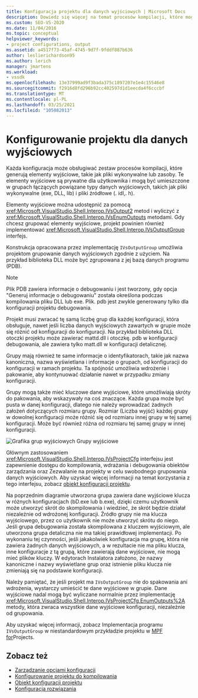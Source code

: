 ```yaml
---
title: Konfiguracja projektu dla danych wyjściowych | Microsoft Docs
description: Dowiedz się więcej na temat procesów kompilacji, które mogą być obsługiwane przez każdą konfigurację, oraz interfejsów i metod, za pomocą których można udostępnić elementy wyjściowe.
ms.custom: SEO-VS-2020
ms.date: 11/04/2016
ms.topic: conceptual
helpviewer_keywords:
- project configurations, output
ms.assetid: a4517f73-45af-4745-9d7f-9fddf887b636
author: leslierichardson95
ms.author: lerich
manager: jmartens
ms.workload:
- vssdk
ms.openlocfilehash: 13e37999ad9f3bada375c1897207e1e4c15546e8
ms.sourcegitcommit: f2916d8fd296b92cc402597d1d1eecda4f6cccbf
ms.translationtype: MT
ms.contentlocale: pl-PL
ms.lasthandoff: 03/25/2021
ms.locfileid: "105082013"
---
```

# <a name="project-configuration-for-output"></a>Konfigurowanie projektu dla danych wyjściowych
Każda konfiguracja może obsługiwać zestaw procesów kompilacji, które generują elementy wyjściowe, takie jak pliki wykonywalne lub zasoby. Te elementy wyjściowe są prywatne dla użytkownika i mogą być umieszczone w grupach łączących powiązane typy danych wyjściowych, takich jak pliki wykonywalne (exe, DLL, lib) i pliki źródłowe (. idl,. h).

 Elementy wyjściowe można udostępnić za pomocą <xref:Microsoft.VisualStudio.Shell.Interop.IVsOutput2> metod i wyliczyć z <xref:Microsoft.VisualStudio.Shell.Interop.IVsEnumOutputs> metodami. Gdy chcesz grupować elementy wyjściowe, projekt powinien również implementować <xref:Microsoft.VisualStudio.Shell.Interop.IVsOutputGroup> interfejs.

 Konstrukcja opracowana przez implementację `IVsOutputGroup` umożliwia projektom grupowanie danych wyjściowych zgodnie z użyciem. Na przykład biblioteka DLL może być zgrupowana z jej bazą danych programu (PDB).

> [!NOTE]
> Plik PDB zawiera informacje o debugowaniu i jest tworzony, gdy opcja "Generuj informacje o debugowaniu" została określona podczas kompilowania pliku DLL lub exe. Plik. pdb jest zwykle generowany tylko dla konfiguracji projektu debugowania.

 Projekt musi zwracać tę samą liczbę grup dla każdej konfiguracji, która obsługuje, nawet jeśli liczba danych wyjściowych zawartych w grupie może się różnić od konfiguracji do konfiguracji. Na przykład biblioteka DLL otoczki projektu może zawierać mattd.dll i otoczkę. pdb w konfiguracji debugowania, ale zawiera tylko matt.dll w konfiguracji detalicznej.

 Grupy mają również te same informacje o identyfikatorach, takie jak nazwa kanoniczna, nazwa wyświetlana i informacje o grupach, od konfiguracji do konfiguracji w ramach projektu. Ta spójność umożliwia wdrożenie i pakowanie, aby kontynuować działanie nawet w przypadku zmiany konfiguracji.

 Grupy mogą także mieć kluczowe dane wyjściowe, które umożliwiają skróty do pakowania, aby wskazywały na coś znaczące. Każda grupa może być pusta w danej konfiguracji, dlatego nie należy wprowadzać żadnych założeń dotyczących rozmiaru grupy. Rozmiar (Liczba wyjść) każdej grupy w dowolnej konfiguracji może różnić się od rozmiaru innej grupy w tej samej konfiguracji. Może być również różna od rozmiaru tej samej grupy w innej konfiguracji.

 ![Grafika grup wyjściowych](../../extensibility/internals/media/vsoutputgroups.gif "vsOutputGroups") Grupy wyjściowe

 Głównym zastosowaniem <xref:Microsoft.VisualStudio.Shell.Interop.IVsProjectCfg> interfejsu jest zapewnienie dostępu do kompilowania, wdrażania i debugowania obiektów zarządzania oraz Zezwalanie na projekty w celu swobodnego grupowania danych wyjściowych. Aby uzyskać więcej informacji na temat korzystania z tego interfejsu, zobacz [obiekt konfiguracji projektu](../../extensibility/internals/project-configuration-object.md).

 Na poprzednim diagramie utworzona grupa zawiera dane wyjściowe klucza w różnych konfiguracjach (bD.exe lub b.exe), dzięki czemu użytkownik może utworzyć skrót do skompilowania i wiedzieć, że skrót będzie działał niezależnie od wdrożonej konfiguracji. Źródło grupy nie ma klucza wyjściowego, przez co użytkownik nie może utworzyć skrótu do niego. Jeśli grupa debugowania została skompilowana z kluczem wyjściowym, ale utworzona grupa detaliczna nie ma takiej prawidłowej implementacji. Po wykonaniu tej czynności, jeśli jakakolwiek konfiguracja ma grupę, która nie zawiera żadnych danych wyjściowych, a w rezultacie nie ma pliku klucza, inne konfiguracje z tą grupą, które zawierają dane wyjściowe, nie mogą mieć plików kluczy. W edytorach Instalatora założono, że nazwy kanoniczne i nazwy wyświetlane grup oraz istnienie pliku klucza nie zmieniają się na podstawie konfiguracji.

 Należy pamiętać, że jeśli projekt ma `IVsOutputGroup` nie do spakowania ani wdrożenia, wystarczy umieścić te dane wyjściowe w grupie. Dane wyjściowe nadal mogą być wyliczane normalnie przez implementację <xref:Microsoft.VisualStudio.Shell.Interop.IVsProjectCfg.EnumOutputs%2A> metody, która zwraca wszystkie dane wyjściowe konfiguracji, niezależnie od grupowania.

 Aby uzyskać więcej informacji, zobacz Implementacja programu `IVsOutputGroup` w niestandardowym przykładzie projektu w [MPF for](https://github.com/tunnelvisionlabs/MPFProj10)Projects.

## <a name="see-also"></a>Zobacz też
- [Zarządzanie opcjami konfiguracji](../../extensibility/internals/managing-configuration-options.md)
- [Konfigurowanie projektu do kompilowania](../../extensibility/internals/project-configuration-for-building.md)
- [Obiekt konfiguracji projektu](../../extensibility/internals/project-configuration-object.md)
- [Konfiguracja rozwiązania](../../extensibility/internals/solution-configuration.md)
